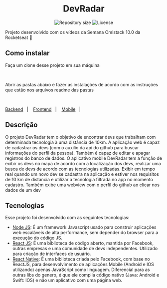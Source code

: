<h1 align="center">DevRadar</h1>

<p align="center">
 <img alt="Repository size" src="https://img.shields.io/github/repo-size/luizeduul/DevRadar">
 <img alt="License" src="https://img.shields.io/badge/license-MIT-brightgreen">
</p>

<p>Projeto desenvolvido com os vídeos da Semana Omistack 10.0 da Rocketseat 🚀</p>
      
## Como instalar 
<p>Faça um clone desse projeto em sua máquina</p><br>
<p>Abrir as pastas abaixo e fazer as instalações de acordo com as instruções que estão nos arquivos readme das pastas</p><br>
 <p>
   <a href="https://github.com/luizeduul/DevRadar/tree/master/backend">Backend</a>&nbsp;&nbsp;&nbsp;|&nbsp;&nbsp;&nbsp;
   <a href="https://github.com/luizeduul/DevRadar/tree/master/web">Frontend</a>&nbsp;&nbsp;&nbsp;|&nbsp;&nbsp;&nbsp;
   <a href="https://github.com/luizeduul/DevRadar/tree/master/DevRadar">Mobile</a>&nbsp;&nbsp;&nbsp;|&nbsp;&nbsp;&nbsp;
 </p>
<h2>Descrição</h2>
 <p> O projeto DevRadar tem o objetivo de encontrar devs que trabalham com determinada tecnologia à uma distância de 10km. A aplicação web é capaz de cadastrar os devs (com o auxilio da api do github para buscar informações do perfil da pessoa). Também é capaz de editar e apagar registros do banco de dados. O aplicativo mobile DevRadar tem a função de exibir os devs no mapa de acordo com a localização dos devs, realizar uma busca de devs de acordo com as tecnologias utilizadas. Exibir em tempo real quando um novo dev se cadastra na aplicação e estiver nos requisitos de 10 km de distancia e utilizar a tecnologia filtrada no app no momento cadastro. Também exibe uma webview com o perfil do github ao clicar nos dados de um dev</p>
  
## Tecnologias
 Esse projeto foi desenvolvido com as seguintes tecnologias:
  - [Node JS](https://nodejs.org/en/): É um framework Javascript usado para construir aplicações web escaláveis de alta performance, sem depender do browser para a execução do código JS.
  - [React JS](https://reactjs.org): É uma biblioteca de código aberto, mantida por Facebook, outras empresas e uma comunidade de devs independentes. Utilizado para criação de interfaces de usuário.
  - [React Native](https://facebook.github.io/react-native/): É uma biblioteca criada pelo Facebook, com base no ReactJS, para desenvolvimento de aplicações Mobile (Android e IOS utilizando) apenas JavaScript como linguagem. Diferencial para as outras libs do genero, é que ele compila código nativo (Java: Android e Swift: IOS) e não um aplicativo com uma página web.

